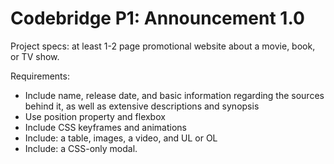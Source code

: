 # Codebridge P1: Announcement 1.0

Project specs: at least 1-2 page promotional website about a movie, book, or TV show.<br />

Requirements:
- Include name, release date, and basic information regarding the sources behind it, as well as extensive descriptions and synopsis
- Use position property and flexbox
- Include CSS keyframes and animations
- Include: a table, images, a video, and UL or OL
- Include: a CSS-only modal.

